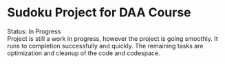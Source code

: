 # Sudoku Project for DAA Course

Status: In Progress <br />
Project is still a work in progress, however the project is going smoothly. It runs to completion successfully and quickly. The remaining tasks are optimization and
cleanup of the code and codespace. 
